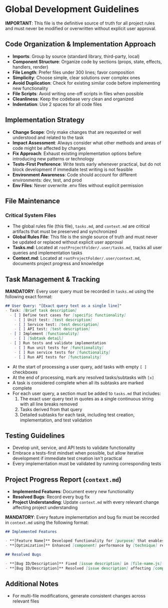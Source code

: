 # Global Development Guidelines

**IMPORTANT**: This file is the definitive source of truth for all project rules and must never be modified or overwritten without explicit user approval.

## Code Organization & Implementation Approach

- **Imports**: Group by source (standard library, third-party, local)
- **Component Structure**: Organize code by sections (props, state, effects, handlers, render)
- **File Length**: Prefer files under 300 lines; favor composition
- **Simplicity**: Choose simple, clear solutions over complex ones
- **Avoid Duplication**: Check for existing similar code before implementing new functionality
- **File Scripts**: Avoid writing one-off scripts in files when possible
- **Cleanliness**: Keep the codebase very clean and organized
- **Indentation**: Use 2 spaces for all code files

## Implementation Strategy

- **Change Scope**: Only make changes that are requested or well understood and related to the task
- **Impact Assessment**: Always consider what other methods and areas of code might be affected by changes
- **Fix Approach**: Exhaust existing implementation options before introducing new patterns or technology
- **Tests-First Preference**: Write tests early whenever practical, but do not block development if immediate test writing is not feasible
- **Environment Awareness**: Code should account for different environments: dev, test, and prod
- **Env Files**: Never overwrite .env files without explicit permission

## File Maintenance

### Critical System Files

- The global rules file (this file), `tasks.md`, and `context.md` are critical artifacts that must be preserved and synchronized
- **Global Rules File**: This file is the single source of truth and must never be updated or replaced without explicit user approval
- **Tasks.md**: Located at `rootProjectFolder/.user/tasks.md`, tracks all user queries and implementation tasks
- **Context.md**: Located at `rootProjectFolder/.user/context.md`, documents project progress and knowledge

## Task Management & Tracking

**MANDATORY**: Every user query must be recorded in `tasks.md` using the following exact format:

```markdown
## User Query: "[Exact query text as a single line]"
- Task: [Brief task description]
  - [ ] Define test cases for [specific functionality]
    - [ ] Unit test: [test description]
    - [ ] Service test: [test description]
    - [ ] API test: [test description]
  - [ ] Implement [functionality]
    - [ ] [Subtask detail]
  - [ ] Run tests and validate implementation
    - [ ] Run unit tests for [functionality]
    - [ ] Run service tests for [functionality]
    - [ ] Run API tests for [functionality]
```

- At the start of processing a user query, add tasks with empty `[ ]` checkboxes
- At the end of processing, mark any resolved tasks/subtasks with `[x]`
- A task is considered complete when all its subtasks are marked complete
- For each user query, a section must be added to `tasks.md` that includes:
  1. The exact user query text in quotes as a single continuous string with all line breaks removed
  2. Tasks derived from that query
  3. Detailed subtasks for each task, including test creation, implementation, and test validation

## Testing Guidelines

- Develop unit, service, and API tests to validate functionality
- Embrace a tests-first mindset when possible, but allow iterative development if immediate test creation isn't practical
- Every implementation must be validated by running corresponding tests

## Project Progress Report (`context.md`)

- **Implemented Features**: Document every new functionality
- **Resolved Bugs**: Record every bug fix
- **Project Understanding**: Update `context.md` with every relevant change affecting project understanding

**MANDATORY**: Every feature implementation and bug fix must be recorded in `context.md` using the following format:

```markdown
## Implemented Features

- **[Feature Name]** Developed functionality for [purpose] that enables users to [capability].
- **[Optimization]** Enhanced [component] performance by [technique] resulting in [benefit].

## Resolved Bugs

- **[Bug ID/Description]** Fixed [issue description] in [file-name.js]
- **[Bug ID/Description]** Resolved [issue description] affecting [component/feature]
```

## Additional Notes

- For multi-file modifications, generate consistent changes across relevant files